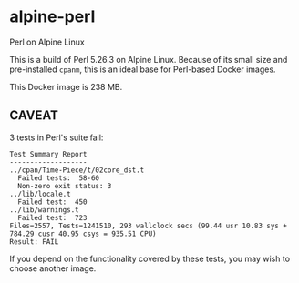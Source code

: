 # alpine-perl

Perl on Alpine Linux

This is a build of Perl 5.26.3 on Alpine Linux. Because of its small size and pre-installed `cpanm`, this is an ideal base for Perl-based Docker images.

This Docker image is 238 MB.

## CAVEAT

3 tests in Perl's suite fail:

    Test Summary Report
    -------------------
    ../cpan/Time-Piece/t/02core_dst.t
      Failed tests:  58-60
      Non-zero exit status: 3
    ../lib/locale.t
      Failed test:  450
    ../lib/warnings.t
      Failed test:  723
    Files=2557, Tests=1241510, 293 wallclock secs (99.44 usr 10.83 sys + 784.29 cusr 40.95 csys = 935.51 CPU)
    Result: FAIL

If you depend on the functionality covered by these tests, you may
wish to choose another image.
